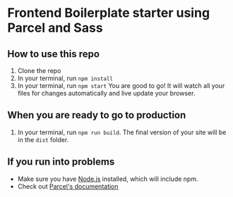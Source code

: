 # Frontend Boilerplate starter using Parcel and Sass

## How to use this repo
1. Clone the repo
2. In your terminal, run `npm install`
3. In your terminal, run `npm start`
You are good to go! It will watch all your files for changes automatically and live update your browser.

## When you are ready to go to production
1. In your terminal, run `npm run build`. The final version of your site will be in the `dist` folder.

## If you run into problems
- Make sure you have [Node.js](https://nodejs.org/en/) installed, which will include npm.
- Check out [Parcel's documentation](https://parceljs.org/getting_started.html)
